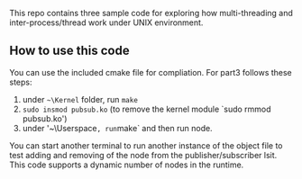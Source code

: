 This repo contains three sample code for exploring how multi-threading and inter-process/thread work under UNIX environment.

## How to use this code
You can use the included cmake file for compliation.
For part3 follows these steps:
1. under `~\Kernel` folder, run `make`
2. `sudo insmod pubsub.ko` (to remove the kernel module `sudo rmmod pubsub.ko')
3. under '~\Userspace` , run `make` and then run node.

You can start another terminal to run another instance of the object file to test adding and removing of the node from the publisher/subscriber lsit. This code supports a dynamic number of nodes in the runtime.

